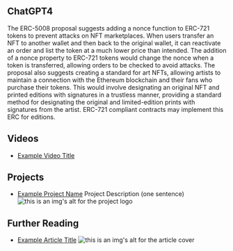 ## ChatGPT4

The ERC-5008 proposal suggests adding a nonce function to ERC-721 tokens to prevent attacks on NFT marketplaces. When users transfer an NFT to another wallet and then back to the original wallet, it can reactivate an order and list the token at a much lower price than intended. The addition of a nonce property to ERC-721 tokens would change the nonce when a token is transferred, allowing orders to be checked to avoid attacks. The proposal also suggests creating a standard for art NFTs, allowing artists to maintain a connection with the Ethereum blockchain and their fans who purchase their tokens. This would involve designating an original NFT and printed editions with signatures in a trustless manner, providing a standard method for designating the original and limited-edition prints with signatures from the artist. ERC-721 compliant contracts may implement this ERC for editions.

## Videos

- [Example Video Title](https://www.youtube.com/watch?v=TDGq4aeevgY)

## Projects

- [Example Project Name](https://xxxx.xxx/xxxxx) Project Description (one sentence) ![this is an img's alt for the project logo](https://xxxx.xxx/project-logo.xxx)

## Further Reading

- [Example Article Title](https://xxxx.xxx/xxxxx) ![this is an img's alt for the article cover](https://xxxx.xxx/article-cover.xxx)
